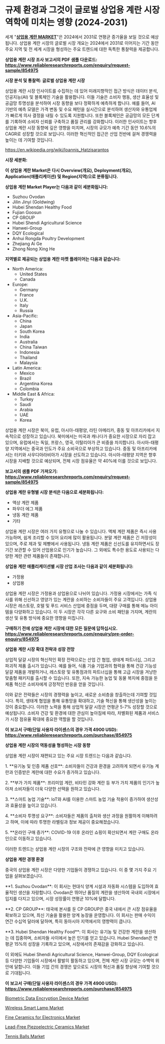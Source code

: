 <p><h1>규제 환경과 그것이 글로벌 상업용 계란 시장 역학에 미치는 영향 (2024-2031)</h1></p><p>세계 "<strong><a href="https://www.reliableresearchreports.com/commercial-eggs-r854975?utm_campaign=105&utm_medium=8&utm_source=Github&utm_content=ia&utm_term=06102024&utm_id=commercial-eggs">상업용 계란 MARKET</a></strong>"은 2024에서 2031로 연평균 증가율을 보일 것으로 예상됩니다. 상업용 계란 시장의 글로벌 시장 개요는 2024에서 2031로 이어지는 기간 동안 주요 지역 및 전 세계 시장을 형성하는 주요 트렌드에 대한 독특한 통찰력을 제공합니다.</p>
<p><strong>상업용 계란 시장 조사 보고서의 PDF 샘플 다운로드: <a href="https://www.reliableresearchreports.com/enquiry/request-sample/854975?utm_campaign=105&utm_medium=8&utm_source=Github&utm_content=ia&utm_term=06102024&utm_id=commercial-eggs">https://www.reliableresearchreports.com/enquiry/request-sample/854975</a></strong></p>
<p><strong>시장 분석 및 통찰력: 글로벌 상업용 계란 시장</strong></p>
<p><p>상업용 계란 시장 인사이트를 수집하는 데 있어 미래지향적인 접근 방식은 데이터 분석, 인공지능(AI) 및 블록체인 기술을 활용합니다. 이들 기술은 소비자 행동, 생산 효율성 및 공급망 투명성을 분석하여 시장 동향을 보다 정확하게 예측하게 합니다. 예를 들어, AI 기반의 예측 모델은 가격 변동 및 수요 패턴을 실시간으로 분석하여 생산자와 유통업체가 빠르게 의사 결정을 내릴 수 있도록 지원합니다. 또한 블록체인은 공급망의 모든 단계를 기록하여 소비자 신뢰를 구축하고 품질 관리를 강화합니다. 이러한 인사이트는 향후 상업용 계란 시장 동향에 깊은 영향을 미치며, 시장의 규모가 예측 기간 동안 10.6%의 CAGR로 성장할 것으로 보입니다. 이러한 혁신적인 접근은 산업 전반에 걸쳐 경쟁력을 높이는 데 기여할 것입니다.</p></p>
<p><a href="%7CAUTHORITHY_DOMAIN_URL%7C?utm_campaign=105&utm_medium=8&utm_source=Github&utm_content=ia&utm_term=06102024&utm_id=commercial-eggs">https://en.wikipedia.org/wiki/Ioannis_Hatzisarantos</a></p>
<p><strong>시장 세분화:</strong></p>
<p><strong>이 상업용 계란 Market은 다시 Overview(개요), Deployment(개요), Application(애플리케이션) 및 Region(지역)으로 분류됩니다.</strong></p>
<p><strong>상업용 계란 Market Player는 다음과 같이 세분화됩니다:</strong></p>
<p><ul><li>Suzhou Ovodan</li><li>Jilin Jinyi (Goldwing)</li><li>Hubei Shendan Healthy Food</li><li>Fujian Goosun</li><li>CP GROUP</li><li>Hubei Shendi Agricultural Science</li><li>Hanwei-Group</li><li>DQY Ecological</li><li>Anhui Rongda Poultry Development</li><li>Zhejiang Ai Ge</li><li>Zhong Nong Xing He</li></ul></p>
<p><strong>지역별로 제공되는 상업용 계란 마켓 플레이어는 다음과 같습니다:</strong></p>
<p><ul>
    <li>
        North America:
        <ul>
            <li>United States</li>
            <li>Canada</li>
        </ul>
    </li>
    <li>
        Europe:
        <ul>
            <li>Germany</li>
            <li>France</li>
            <li>U.K.</li>
            <li>Italy</li>
            <li>Russia</li>
        </ul>
    </li>
    <li>
        Asia-Pacific:
        <ul>
            <li>China</li>
            <li>Japan</li>
            <li>South Korea</li>
            <li>India</li>
            <li>Australia</li>
            <li>China Taiwan</li>
            <li>Indonesia</li>
            <li>Thailand</li>
            <li>Malaysia</li>
        </ul>
    </li>
    <li>
        Latin America:
        <ul>
            <li>Mexico</li>
            <li>Brazil</li>
            <li>Argentina Korea</li>
            <li>Colombia</li>
        </ul>
    </li>
    <li>
        Middle East & Africa:
        <ul>
            <li>Turkey</li>
            <li>Saudi</li>
            <li>Arabia</li>
            <li>UAE</li>
            <li>Korea</li>
        </ul>
    </li>
    </ul></p>
<p><p>상업용 계란 시장은 북미, 유럽, 아시아-태평양, 라틴 아메리카, 중동 및 아프리카에서 지속적으로 성장하고 있습니다. 북미에서는 미국과 캐나다가 중요한 시장으로 자리 잡고 있으며, 유럽에서는 독일, 프랑스, 영국, 이탈리아가 큰 비중을 차지합니다. 아시아-태평양 지역에서는 중국과 인도가 주요 소비국으로 부상하고 있습니다. 중동 및 아프리카에서는 터키와 사우디아라비아가 시장을 선도하고 있습니다. 아시아-태평양 지역은 향후 시장을 지배할 것으로 예상되며, 전체 시장 점유율은 약 40%에 이를 것으로 보입니다.</p></p>
<p><strong>보고서의 샘플 PDF 가져오기: <a href="https://www.reliableresearchreports.com/enquiry/request-sample/854975?utm_campaign=105&utm_medium=8&utm_source=Github&utm_content=ia&utm_term=06102024&utm_id=commercial-eggs">https://www.reliableresearchreports.com/enquiry/request-sample/854975</a></strong></p>
<p><strong>상업용 계란 유형별 시장 분석은 다음으로 세분화됩니다:</strong></p>
<p><ul><li>액상 계란 제품</li><li>파우더 에그 제품</li><li>냉동 계란 제품</li><li>기타</li></ul></p>
<p><p>상업용 계란 시장은 여러 가지 유형으로 나눌 수 있습니다. 액체 계란 제품은 즉시 사용 가능하며, 쉽게 조리할 수 있어 요리에 많이 활용됩니다. 분말 계란 제품은 긴 저장성이 있으며, 주로 제과 및 제빵에서 사용됩니다. 냉동 계란 제품은 신선도를 유지하면서도 장기간 보관할 수 있어 산업용으로 인기가 높습니다. 그 외에도 특수한 용도로 사용되는 다양한 계란 관련 제품들이 존재합니다.</p></p>
<p><strong>상업용 계란 애플리케이션별 시장 산업 조사는 다음과 같이 세분화됩니다:</strong></p>
<p><ul><li>가정용</li><li>상업용</li></ul></p>
<p><p>상업용 계란 시장은 가정용과 상업용으로 나뉘어 있습니다. 가정용 시장에서는 가족 식사를 위해 신선하고 영양가 있는 계란을 소비하는 소비자들이 주요 고객입니다. 상업용 시장은 레스토랑, 호텔 및 푸드 서비스 산업에 중점을 두며, 대량 구매를 통해 메뉴 아이템을 다양화하고 있습니다. 이 두 시장은 각각 다른 요구와 소비 패턴을 가지며, 계란의 생산 및 유통 방식에 중요한 영향을 미칩니다.</p></p>
<p><strong>구매하기 전에 상업용 계란 시장에 대한 모든 질문에 답하십시오. <a href="https://www.reliableresearchreports.com/enquiry/pre-order-enquiry/854975?utm_campaign=105&utm_medium=8&utm_source=Github&utm_content=ia&utm_term=06102024&utm_id=commercial-eggs">https://www.reliableresearchreports.com/enquiry/pre-order-enquiry/854975</a></strong></p>
<p><strong>상업용 계란 시장 확대 전략과 성장 전망</strong></p>
<p><p>상업적 달걀 시장의 혁신적인 확장 전략으로는 산업 간 협업, 생태계 파트너십, 그리고 파괴적 제품 출시가 있습니다. 예를 들어, 식품 기술 기업과의 협력을 통해 건강 기능성 달걀 제품을 개발하거나, 레스토랑 및 유통점과의 파트너십을 통해 고급 시장을 겨냥한 맞춤형 패키지를 출시할 수 있습니다. 또한, 지속 가능한 농업 및 동물 복지에 중점을 둔 제품 혁신은 소비자에게 긍정적인 반응을 얻을 것입니다.</p><p>이와 같은 전략들은 시장의 경쟁력을 높이고, 새로운 소비층을 창출하는데 기여할 것입니다. 특히, 생태계 협업을 통해 유통망을 확대하고, 기술 혁신을 통해 생산성을 높이는 것이 중요합니다. 이러한 노력을 통해 상업적 달걀 시장은 연평균 5-7% 성장할 것으로 예상됩니다. 소비자 건강 및 환경에 대한 관심이 높아짐에 따라, 차별화된 제품과 서비스가 시장 점유율 확대에 중요한 역할을 할 것입니다.</p></p>
<p><strong>이 보고서 구매(단일 사용자 라이센스의 경우 가격 4900 USD): <a href="https://www.reliableresearchreports.com/purchase/854975?utm_campaign=105&utm_medium=8&utm_source=Github&utm_content=ia&utm_term=06102024&utm_id=commercial-eggs">https://www.reliableresearchreports.com/purchase/854975</a></strong></p>
<p><strong>상업용 계란 시장의 역동성을 형성하는 시장 동향</strong></p>
<p><p>상업용 계란 시장이 재편되고 있는 주요 시장 트렌드는 다음과 같습니다.</p><p>1. **유기농 및 인증 제품 선호**: 소비자들이 건강과 환경을 고려하게 되면서 유기농 계란과 인증받은 계란에 대한 수요가 증가하고 있습니다.</p><p>2. **부가 가치 제품**: 프리미엄 계란, 비타민 강화 계란 등 부가 가치 제품의 인기가 높아져 소비자들이 더욱 다양한 선택을 원하고 있습니다.</p><p>3. **스마트 농업 기술**: IoT와 AI를 이용한 스마트 농업 기술 적용이 증가하여 생산성과 효율성을 높이고 있습니다.</p><p>4. **소비자 투명성 요구**: 소비자들은 제품의 출처와 생산 과정을 원활하게 이해하려고 하며, 이에 따라 투명한 라벨링과 정보 제공이 중요해졌습니다.</p><p>5. **온라인 구매 증가**: COVID-19 이후 온라인 쇼핑이 확산되면서 계란 구매도 온라인으로 이동하고 있습니다. </p><p>이러한 트렌드는 상업용 계란 시장의 구조와 전략에 큰 영향을 미치고 있습니다.</p></p>
<p><strong>상업용 계란 경쟁 환경</strong></p>
<p><p>중국의 상업용 계란 시장은 다양한 기업들이 경쟁하고 있습니다. 이 중 몇 가지 주요 기업을 살펴보겠습니다.</p><p>**1. Suzhou Ovodan**: 이 회사는 현대식 양계 시설과 자동화 시스템을 도입하여 효율적인 생산을 자랑합니다. Ovodan은 뛰어난 품질의 계란을 생산하여 국내외 시장에서 입지를 다지고 있으며, 시장 성장률이 연평균 10%에 달합니다.</p><p>**2. CP GROUP**: 태국에 본사를 둔 CP GROUP은 중국 내에서 큰 시장 점유율을 확보하고 있으며, 최신 기술을 활용한 양계 농장을 운영합니다. 이 회사는 판매 수익이 연간 수십억 달러에 달하며, 특히 동아시아 지역에서의 영향력이 큽니다.</p><p>**3. Hubei Shendan Healthy Food**: 이 회사는 유기농 및 건강한 계란을 생산하는 데 집중하며, 소비자들 사이에서 높은 인기를 얻고 있습니다. Hubei Shendan은 연평균 15%의 성장을 기록하고 있으며, 시장에서의 존재감을 강화하고 있습니다.</p><p>이 외에도 Hubei Shendi Agricultural Science, Hanwei-Group, DQY Ecological 등 다양한 기업들이 시장에서 활발히 활동하고 있으며, 전체 계란 시장 규모는 수백억 위안에 달합니다. 이들 기업 간의 경쟁은 앞으로도 시장의 혁신과 품질 향상에 기여할 것으로 기대됩니다.</p></p>
<p><strong>이 보고서 구매(단일 사용자 라이센스의 경우 가격 4900 USD): <a href="https://www.reliableresearchreports.com/purchase/854975?utm_campaign=105&utm_medium=8&utm_source=Github&utm_content=ia&utm_term=06102024&utm_id=commercial-eggs">https://www.reliableresearchreports.com/purchase/854975</a></strong></p>
<p><p><a href="https://issuu.com/reportprime-2/docs/biometric-data-encryption-device-ma_99b35921266d94?utm_campaign=105&utm_medium=8&utm_source=Github&utm_content=ia&utm_term=06102024&utm_id=commercial-eggs">Biometric Data Encryption Device Market</a></p><p><a href="https://issuu.com/reportprime-2/docs/wireless-smart-lamp-market-size-203_443456bd44b550?utm_campaign=105&utm_medium=8&utm_source=Github&utm_content=ia&utm_term=06102024&utm_id=commercial-eggs">Wireless Smart Lamp Market</a></p><p><a href="https://github.com/petbigbeepjn/Market-Research-Report-List-1/blob/main/fine-ceramics-for-electronics-market.md?utm_campaign=105&utm_medium=8&utm_source=Github&utm_content=ia&utm_term=06102024&utm_id=commercial-eggs">Fine Ceramics for Electronics Market</a></p><p><a href="https://github.com/NasrinKhan99/Market-Research-Report-List-1/blob/main/lead-free-piezoelectric-ceramics-market.md?utm_campaign=105&utm_medium=8&utm_source=Github&utm_content=ia&utm_term=06102024&utm_id=commercial-eggs">Lead-Free Piezoelectric Ceramics Market</a></p><p><a href="https://www.linkedin.com/pulse/global-perspectives-tennis-balls-market-trends-challenges-forecast-1ktie?utm_campaign=105&utm_medium=8&utm_source=Github&utm_content=ia&utm_term=06102024&utm_id=commercial-eggs">Tennis Balls Market</a></p></p>